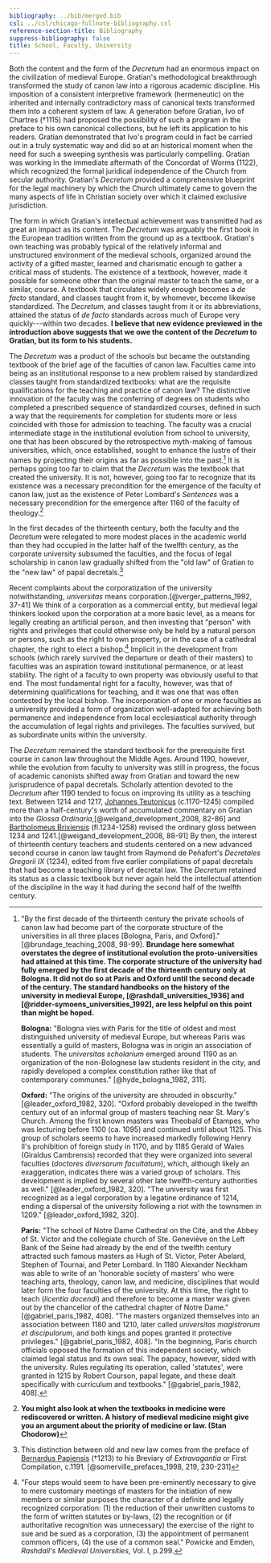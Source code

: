 ```yaml
---
bibliography: ../bib/merged.bib
csl: ../csl/chicago-fullnote-bibliography.csl
reference-section-title: Bibliography
suppress-bibliography: false
title: School, Faculty, University
---
```

Both the content and the form of the *Decretum* had an enormous
impact on the civilization of medieval Europe. Gratian's methodological
breakthrough transformed the study of canon law into a rigorous
academic discipline. His imposition of a consistent interpretive
framework (hermeneutic) on the inherited and internally contradictory
mass of canonical texts transformed them into a coherent system of
law. A generation before Gratian, Ivo of Chartres (†1115) had
proposed the possibility of such a program in the preface to his
own canonical collections, but he left its application to his
readers. Gratian demonstrated that Ivo's program could in fact be
carried out in a truly systematic way and did so at an historical
moment when the need for such a sweeping synthesis was particularly
compelling. Gratian was working in the immediate aftermath of the
Concordat of Worms (1122), which recognized the formal juridical
independence of the Church from secular authority. Gratian's
*Decretum* provided a comprehensive blueprint for the legal machinery
by which the Church ultimately came to govern the many aspects of
life in Christian society over which it claimed exclusive jurisdiction.

The form in which Gratian's intellectual achievement was transmitted
had as great an impact as its content. The *Decretum* was arguably
the first book in the European tradition written from the ground
up as a textbook. Gratian's own teaching was probably typical of
the relatively informal and unstructured environment of the medieval
schools, organized around the activity of a gifted master, learned
and charismatic enough to gather a critical mass of students. The
existence of a textbook, however, made it possible for someone other
than the original master to teach the same, or a similar, course.
A textbook that circulates widely enough becomes a *de facto*
standard, and classes taught from it, by whomever, become likewise
standardized. The *Decretum*, and classes taught from it or its
abbreviations, attained the status of *de facto* standards across
much of Europe very quickly---within two decades. **I believe that
new evidence previewed in the introduction above suggests that we
owe the content of the *Decretum* to Gratian, but its form to his
students.**

The *Decretum* was a product of the schools but became the outstanding
textbook of the brief age of the faculties of canon law. Faculties
came into being as an institutional response to a new problem raised
by standardized classes taught from standardized textbooks: what
are the requisite qualifications for the teaching and practice of
canon law? The distinctive innovation of the faculty was the
conferring of degrees on students who completed a prescribed sequence
of standardized courses, defined in such a way that the requirements
for completion for students more or less coincided with those for
admission to teaching. The faculty was a crucial intermediate stage
in the institutional evolution from school to university, one that
has been obscured by the retrospective myth-making of famous
universities, which, once established, sought to enhance the lustre
of their names by projecting their origins as far as possible into
the past.[^1] It is perhaps going too far to claim that the *Decretum*
was the textbook that created the university. It is not, however,
going too far to recognize that its existence was a necessary
precondition for the emergence of the faculty of canon law, just
as the existence of Peter Lombard's *Sentences* was a necessary
precondition for the emergence after 1160 of the faculty of
theology.[^2]

In the first decades of the thirteenth century, both the faculty
and the *Decretum* were relegated to more modest places in the
academic world than they had occupied in the latter half of the
twelfth century, as the corporate university subsumed the faculties,
and the focus of legal scholarship in canon law gradually shifted
from the "old law" of Gratian to the "new law" of papal decretals.[^3]

Recent complaints about the corporatization of the university
notwithstanding, *universitas* means corporation.[@verger_patterns_1992,
37-41] We think of a corporation as a commercial entity, but medieval
legal thinkers looked upon the corporation at a more basic level,
as a means for legally creating an artificial person, and then
investing that "person" with rights and privileges that could
otherwise only be held by a natural person or persons, such as the
right to own property, or in the case of a cathedral chapter, the
right to elect a bishop.[^5] Implicit in the development from schools
(which rarely survived the departure or death of their masters) to
faculties was an aspiration toward institutional permanence, or at
least stability. The right of a faculty to own property was obviously
useful to that end. The most fundamental right for a faculty,
however, was that of determining qualifications for teaching, and
it was one that was often contested by the local bishop. The
incorporation of one or more faculties as a university provided a
form of organization well-adapted for achieving both permanence and
independence from local ecclesiastical authority through the
accumulation of legal rights and privileges. The faculties survived,
but as subordinate units within the university.

The *Decretum* remained the standard textbook for the prerequisite
first course in canon law throughout the Middle Ages. Around 1190,
however, while the evolution from faculty to university was still
in progress, the focus of academic canonists shifted away from
Gratian and toward the new jurisprudence of papal decretals.
Scholarly attention devoted to the *Decretum* after 1190 tended to
focus on improving its utility as a teaching text. Between 1214 and
1217, [Johannes
Teutonicus](http://amesfoundation.law.harvard.edu/BioBibCanonists/Report_Biobib2.php?record_id=a303)
(c.1170-1245) compiled more than a half-century's worth of accumulated
commentary on Gratian into the *Glossa
Ordinaria*,[@weigand_development_2008, 82-86] and [Bartholomeus
Brixiensis](http://amesfoundation.law.harvard.edu/BioBibCanonists/Report_Biobib2.php?record_id=a050)
(fl.1234-1258) revised the ordinary gloss between 1234 and
1241.[@weigand_development_2008, 88-91] By then, the interest of
thirteenth century teachers and students centered on a new advanced
second course in canon law taught from Raymond de Peñafort's
*Decretales Gregorii IX* (1234), edited from five earlier compilations
of papal decretals that had become a teaching library of decretal
law. The *Decretum* retained its status as a classic textbook but
never again held the intellectual attention of the discipline in
the way it had during the second half of the twelfth century.

[^1]: "By the first decade of the thirteenth century the private
    schools of canon law had become part of the corporate structure
    of the universities in all three places [Bologna, Paris, and
    Oxford]." [@brundage_teaching_2008, 98-99]. **Brundage here
    somewhat overstates the degree of institutional evolution the
    proto-universities had attained at this time. The corporate
    structure of the university had fully emerged by the first
    decade of the thirteenth century only at Bologna. It did not
    do so at Paris and Oxford until the second decade of the century.
    The standard handbooks on the history of the university in
    medieval Europe, [@rashdall_universities_1936] and
    [@ridder-symoens_universities_1992], are less helpful on this
    point than might be hoped.**

    **Bologna:** "Bologna vies with Paris for the title of oldest
    and most distinguished university of medieval Europe, but whereas
    Paris was essentially a guild of masters, Bologna was in origin
    an association of students. The *universitas scholarium* emerged
    around 1190 as an organization of the non-Bolognese law students
    resident in the city, and rapidly developed a complex constitution
    rather like that of contemporary communes." [@hyde_bologna_1982,
    311].

    **Oxford:** "The origins of the university are shrouded in
    obscurity." [@leader_oxford_1982, 320]. "Oxford probably developed
    in the twelfth century out of an informal group of masters
    teaching near St. Mary's Church. Among the first known masters
    was Theobald of Étampes, who was lecturing before 1100 (ca.
    1095) and continued until about 1125. This group of scholars
    seems to have increased markedly following Henry II's prohibition
    of foreign study in 1170, and by 1185 Gerald of Wales (Giraldus
    Cambrensis) recorded that they were organized into several
    faculties (*doctores diversarum facultatum*), which, although
    likely an exaggeration, indicates there was a varied group of
    scholars. This development is implied by several other late
    twelfth-century authorities as well." [@leader_oxford_1982,
    320]. "The university was first recognized as a legal corporation
    by a legatine ordinance of 1214, ending a dispersal of the
    university following a riot with the townsmen in 1209."
    [@leader_oxford_1982, 320].

    **Paris:** "The school of Notre Dame Cathedral on the Cité, and
    the Abbey of St. Victor and the collegiate church of Ste.
    Geneviève on the Left Bank of the Seine had already by the end
    of the twelfth century attracted such famous masters as Hugh
    of St. Victor, Peter Abelard, Stephen of Tournai, and Peter
    Lombard. In 1180 Alexander Neckham was able to write of an
    'honorable society of masters' who were teaching arts, theology,
    canon law, and medicine, disciplines that would later form the
    four faculties of the university. At this time, the right to
    teach (*licentia docendi*) and therefore to become a master was
    given out by the chancellor of the cathedral chapter of Notre
    Dame." [@gabriel_paris_1982, 408]. "The masters organized
    themselves into an association between 1180 and 1210, later
    called *universitas magistrorum et discipulorum*, and both kings
    and popes granted it protective privileges." [@gabriel_paris_1982,
    408]. "In the beginning, Paris church officials opposed the
    formation of this independent society, which claimed legal
    status and its own seal. The papacy, however, sided with the
    university. Rules regulating its operation, called 'statutes',
    were granted in 1215 by Robert Courson, papal legate, and these
    dealt specifically with curriculum and textbooks."
    [@gabriel_paris_1982, 408].

[^2]: **You might also look at when the textbooks in medicine were
rediscovered or written. A history of medieval medicine might give
you an argument about the priority of medicine or law. (Stan Chodorow)**

[^3]: This distinction between old and new law comes from the preface
of [Bernardus
Papiensis](http://amesfoundation.law.harvard.edu/BioBibCanonists/Report_Biobib2.php?record_id=a061)
(†1213) to his Breviary of *Extravagantia* or First Compilation,
c.1191. [@somerville_prefaces_1998, 219, 230-231]

[^5]: "Four steps would seem to have been pre-eminently necessary
to give to mere customary meetings of masters for the initiation
of new members or similar purposes the character of a definite and
legally recognized corporation: (1) the reduction of their unwritten
customs to the form of written statutes or by-laws, (2) the recognition
or (if authoritative recognition was unnecessary) the exercise of
the right to sue and be sued as a corporation, (3) the appointment
of permanent common officers, (4) the use of a common seal." Powicke
and Emden, *Rashdall's Medieval Universities*, Vol. I, p.299.

